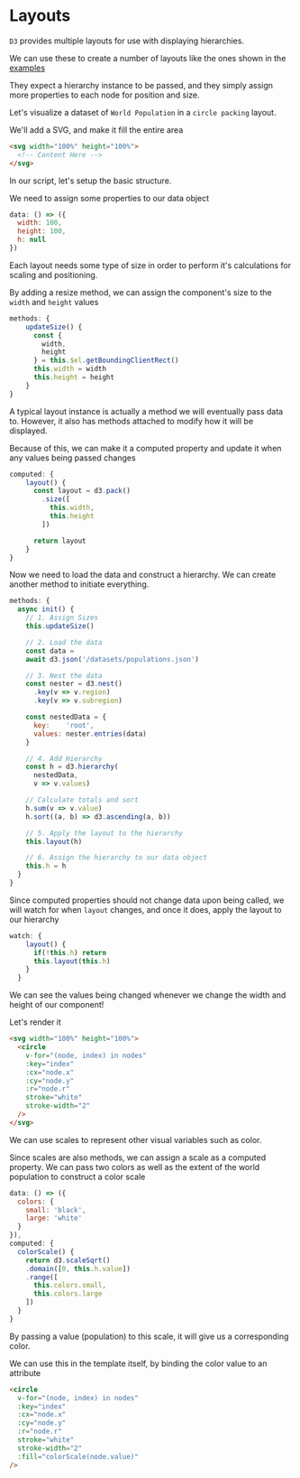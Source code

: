 # Layouts

`D3` provides multiple layouts for use with displaying hierarchies.

We can use these to create a number of layouts like the ones shown in the [examples](/#/intro/examples)

They expect a hierarchy instance to be passed, and they simply assign more properties to each node for position and size.

Let's visualize a dataset of `World Population` in a `circle packing` layout.

We'll add a SVG, and make it fill the entire area

```html
<svg width="100%" height="100%">
  <!-- Content Here -->
</svg>
```

In our script, let's setup the basic structure.

We need to assign some properties to our data object

```javascript
data: () => ({
  width: 100,
  height: 100,
  h: null
})
```

Each layout needs some type of size in order to perform it's calculations for scaling and positioning.

By adding a resize method, we can assign the component's size to the `width` and `height` values

```javascript
methods: {
    updateSize() {
      const {
        width,
        height
      } = this.$el.getBoundingClientRect()
      this.width = width
      this.height = height
    }
}
```

A typical layout instance is actually a method we will eventually pass data to. However, it also has methods attached to modify how it will be displayed.

Because of this, we can make it a computed property and update it when any values being passed changes

```javascript
computed: {
    layout() {
      const layout = d3.pack()
        .size([
          this.width,
          this.height
        ])

      return layout
    }
}
```

Now we need to load the data and construct a hierarchy. We can create another method to initiate everything.

```javascript
methods: {
  async init() {
    // 1. Assign Sizes
    this.updateSize()

    // 2. Load the data
    const data =
    await d3.json('/datasets/populations.json')

    // 3. Nest the data
    const nester = d3.nest()
      .key(v => v.region)
      .key(v => v.subregion)

    const nestedData = {
      key:    'root',
      values: nester.entries(data)
    }

    // 4. Add Hierarchy
    const h = d3.hierarchy(
      nestedData,
      v => v.values)

    // Calculate totals and sort
    h.sum(v => v.value)
    h.sort((a, b) => d3.ascending(a, b))

    // 5. Apply the layout to the hierarchy
    this.layout(h)

    // 6. Assign the hierarchy to our data object
    this.h = h
  }
}
```

Since computed properties should not change data upon being called, we will watch for when `layout` changes, and once it does, apply the layout to our hierarchy

```javascript
watch: {
    layout() {
      if(!this.h) return
      this.layout(this.h)
    }
  }
```

We can see the values being changed whenever we change the width and height of our component!

Let's render it

```html
<svg width="100%" height="100%">
  <circle
    v-for="(node, index) in nodes"
    :key="index"
    :cx="node.x"
    :cy="node.y"
    :r="node.r"
    stroke="white"
    stroke-width="2"
  />
</svg>
```

We can use scales to represent other visual variables such as color.

Since scales are also methods, we can assign a scale as a computed property. We can pass two colors as well as the extent of the world population to construct a color scale

```javascript
data: () => ({
  colors: {
    small: 'black',
    large: 'white'
  }
}),
computed: {
  colorScale() {
    return d3.scaleSqrt()
    .domain([0, this.h.value])
    .range([
      this.colors.small,
      this.colors.large
    ])
  }
}
```

By passing a value (population) to this scale, it will give us a corresponding color.

We can use this in the template itself, by binding the color value to an attribute

```html
<circle
  v-for="(node, index) in nodes"
  :key="index"
  :cx="node.x"
  :cy="node.y"
  :r="node.r"
  stroke="white"
  stroke-width="2"
  :fill="colorScale(node.value)"
/>
```
